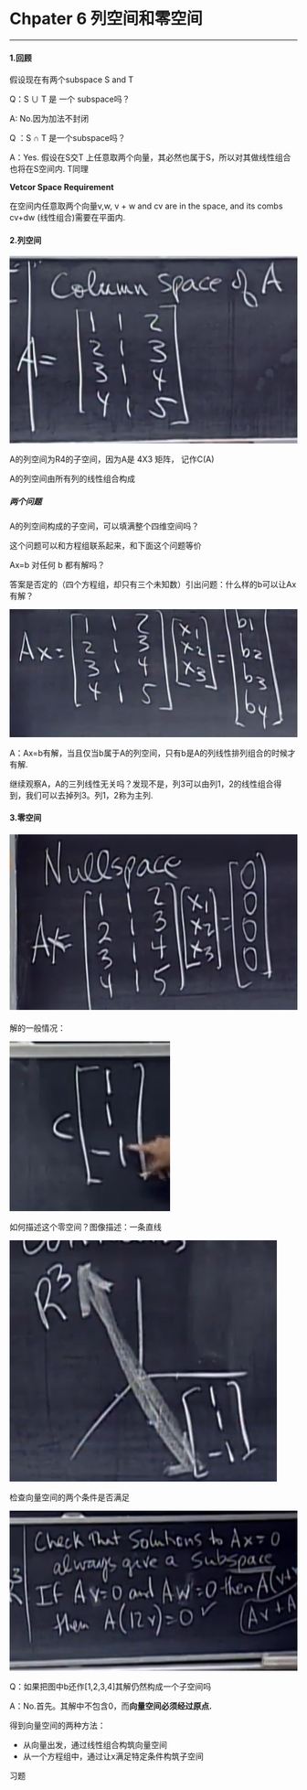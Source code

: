 # Chpater 6 列空间和零空间

---

#### 1.回顾

假设现在有两个subspace S and T

Q：S ∪ T 是 一个 subspace吗？

A:  No.因为加法不封闭

Q ：S ∩ T 是一个subspace吗？

A：Yes. 假设在S交T 上任意取两个向量，其必然也属于S，所以对其做线性组合也将在S空间内. T同理

**Vetcor Space Requirement**

在空间内任意取两个向量v,w, v + w  and cv are in the space, and its combs cv+dw \(线性组合\)需要在平面内.

#### 2.列空间

![](/assets/微信图片_20180111111826.png)

A的列空间为R4的子空间，因为A是 4X3 矩阵， 记作C\(A\)

A的列空间由所有列的线性组合构成

##### 两个问题

A的列空间构成的子空间，可以填满整个四维空间吗？

这个问题可以和方程组联系起来，和下面这个问题等价

Ax=b 对任何 b 都有解吗？

答案是否定的（四个方程组，却只有三个未知数）引出问题：什么样的b可以让Ax有解？

![](/assets/微信图片_20180111111843.png)

A：Ax=b有解，当且仅当b属于A的列空间，只有b是A的列线性排列组合的时候才有解.

继续观察A，A的三列线性无关吗？发现不是，列3可以由列1，2的线性组合得到，我们可以去掉列3。列1，2称为主列.

#### 3.零空间

#### ![](/assets/微信图片_20180111111846.png)

解的一般情况：

![](/assets/微信图片_20180111111849.png)

如何描述这个零空间？图像描述：一条直线

![](/assets/微信图片_20180111111851.png)

检查向量空间的两个条件是否满足

![](/assets/微信图片_20180111111853.png)

Q：如果把图中b还作\[1,2,3,4\]其解仍然构成一个子空间吗

A：No.首先。其解中不包含0，而**向量空间必须经过原点.**

得到向量空间的两种方法：

* 从向量出发，通过线性组合构筑向量空间
* 从一个方程组中，通过让x满足特定条件构筑子空间

习题


